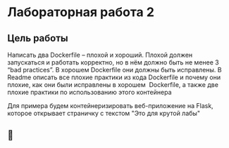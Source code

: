 # Лабораторная работа 2
## Цель работы
Написать два Dockerfile – плохой и хороший. Плохой должен запускаться и работать корректно, но в нём должно быть не менее 3 “bad practices”. В хорошем Dockerfile они должны быть исправлены. В Readme описать все плохие практики из кода Dockerfile и почему они плохие, как они были исправлены в хорошем  Dockerfile, а также две плохие практики по использованию этого контейнера

Для примера будем контейнеризировать веб-приложение на Flask, которое открывает страничку с текстом "Это для крутой лабы"
##  🤔
